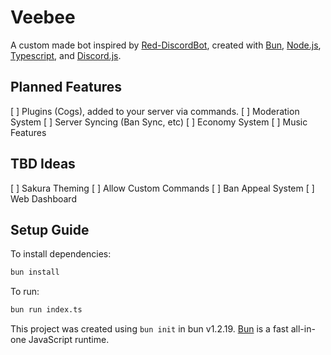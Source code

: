 # Veebee

A custom made bot inspired by [Red-DiscordBot](https://github.com/Cog-Creators/Red-DiscordBot), created with [Bun](https://bun.com/), [Node.js](https://nodejs.org/), [Typescript](https://www.typescriptlang.org/), and [Discord.js](https://discordjs.guide/).

## Planned Features
[ ] Plugins (Cogs), added to your server via commands.
[ ] Moderation System
[ ] Server Syncing (Ban Sync, etc)
[ ] Economy System
[ ] Music Features

## TBD Ideas
[ ] Sakura Theming
[ ] Allow Custom Commands
[ ] Ban Appeal System
[ ] Web Dashboard

## Setup Guide

To install dependencies:

```bash
bun install
```

To run:

```bash
bun run index.ts
```

This project was created using `bun init` in bun v1.2.19. [Bun](https://bun.com) is a fast all-in-one JavaScript runtime.
